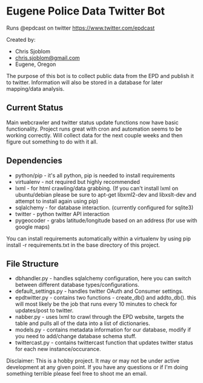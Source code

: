 Eugene Police Data Twitter Bot
=====================================

Runs @epdcast on twitter https://www.twitter.com/epdcast

Created by:

*   Chris Sjoblom
*   chris.sjoblom@gmail.com
*   Eugene, Oregon

The purpose of this bot is to collect public data from the EPD and publish it to twitter. Information will also be stored in a database for later mapping/data analysis.

Current Status
--------------

Main webcrawler and twitter status update functions now have basic functionality. Project runs great with cron and automation seems to be working correctly. Will collect data for the next couple weeks and then figure out something to do with it all.

Dependencies
------------
*   python/pip - it's all python, pip is needed to install requirements
*   virtualenv - not required but highly recommended
*   lxml - for html crawling/data grabbing. (If you can't install lxml on ubuntu/debian please be sure to apt-get libxml2-dev and libxslt-dev and attempt to install again using pip)
*   sqlalchemy - for database interaction. (currently configured for sqlite3)
*   twitter - python twitter API interaction
*   pygeocoder - grabs latitude/longitude based on an address (for use with google maps)

You can install requirements automatically within a virtualenv by using pip install -r requirements.txt in the base directory of this project.

File Structure
--------------

*   dbhandler.py - handles sqlalchemy configuration, here you can switch between different database types/configurations.
*   default_settings.py - handles twitter OAuth and Consumer settings.
*   epdtwitter.py - contains two functions - create_db() and addto_db(). this will most likely be the job that runs every 10 minutes to check for updates/post to twitter.
*   nabber.py - uses lxml to crawl through the EPD website, targets the table and pulls all of the data into a list of dictionaries.
*   models.py - contains metadata information for our database, modify if you need to add/change database schema stuff.
*   twittercast.py - contains twittercast function that updates twitter status for each new instance/occurance.

Disclaimer: This is a hobby project. It may or may not be under active development at any given point. If you have any questions or if I'm doing something terrible please feel free to shoot me an email.
